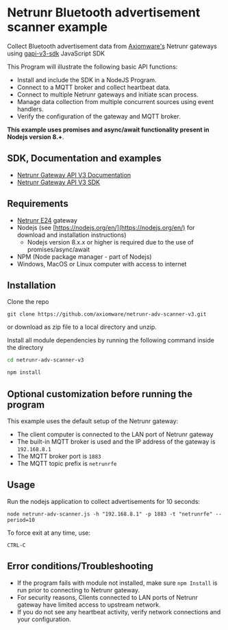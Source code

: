 # Netrunr Bluetooth advertisement scanner example

Collect Bluetooth advertisement data from [Axiomware's](http://www.axiomware.com) Netrunr gateways using [gapi-v3-sdk](https://github.com/axiomware/gapi-v3-sdk-js.git) JavaScript SDK

This Program will illustrate the following basic API functions:
- Install and include the SDK in a NodeJS Program.
- Connect to a MQTT broker and collect heartbeat data.
- Connect to multiple Netrunr gateways and initiate scan process.
- Manage data collection from multiple concurrent sources using event handlers.
- Verify the configuration of the gateway and MQTT broker.

**This example uses promises and async/await functionality present in Nodejs version 8.+**.

## SDK, Documentation and examples
- [Netrunr Gateway API V3 Documentation](http://www.axiomware.com/apidocs/index.html)
- [Netrunr Gateway API V3 SDK](https://github.com/axiomware/gapi-v3-sdk-js.git)

## Requirements

- [Netrunr E24](https://www.axiomware.com/netrunr-e24-product/) gateway
- Nodejs (see [https://nodejs.org/en/](https://nodejs.org/en/) for download and installation instructions)
  - Nodejs version 8.x.x or higher is required due to the use of promises/async/await
- NPM (Node package manager - part of Nodejs)   
- Windows, MacOS or Linux computer with access to internet

## Installation

Clone the repo

`git clone https://github.com/axiomware/netrunr-adv-scanner-v3.git`

or download as zip file to a local directory and unzip.

Install all module dependencies by running the following command inside the directory

```bash
cd netrunr-adv-scanner-v3

npm install
```

## Optional customization before running the program
This example uses the default setup of the Netrunr gateway:
- The client computer is connected to the LAN port of Netrunr gateway
- The built-in MQTT broker is used and the IP address of the gateway is `192.168.8.1`
- The MQTT broker port is `1883`
- The MQTT topic prefix is `netrunrfe`

## Usage

Run the nodejs application to collect advertisements for 10 seconds:

`node netrunr-adv-scanner.js -h "192.168.8.1" -p 1883 -t "netrunrfe" --period=10`

To force exit at any time, use:

`CTRL-C`  

## Error conditions/Troubleshooting

- If the program fails with module not installed, make sure `npm Install` is run prior to connecting to Netrunr gateway.
- For security reasons, Clients connected to LAN ports of Netrunr gateway have limited access to upstream network.
- If you do not see any heartbeat activity, verify network connections and your configuration.
